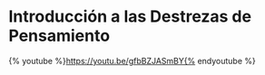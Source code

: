 # Introducción a las Destrezas de Pensamiento

{% youtube %}https://youtu.be/gfbBZJASmBY{% endyoutube %}
